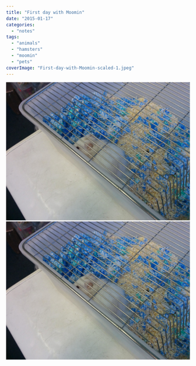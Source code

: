 ```yaml
---
title: "First day with Moomin"
date: "2015-01-17"
categories: 
  - "notes"
tags: 
  - "animals"
  - "hamsters"
  - "moomin"
  - "pets"
coverImage: "First-day-with-Moomin-scaled-1.jpeg"
---
```


[![](images/First-day-with-Moomin-scaled-1.jpeg)](images/First-day-with-Moomin-scaled-1.jpeg)
[![](images/First-day-with-Moomin-scaled-1.jpeg)](images/First-day-with-Moomin-scaled-1.jpeg)
